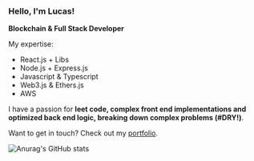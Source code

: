 ### Hello, I'm Lucas!
**Blockchain & Full Stack Developer**

My expertise:
- React.js + Libs
- Node.js + Express.js
- Javascript & Typescript
- Web3.js & Ethers.js
- AWS

I have a passion for **leet code, complex front end implementations and optimized back end logic, breaking down complex problems (#DRY!)**.

Want to get in touch? Check out my [portfolio](https://lucasvaz.info).

![Anurag's GitHub stats](https://github-readme-stats.vercel.app/api?username=lucasvazo&show_icons=true&theme=transparent&count_private=true)
